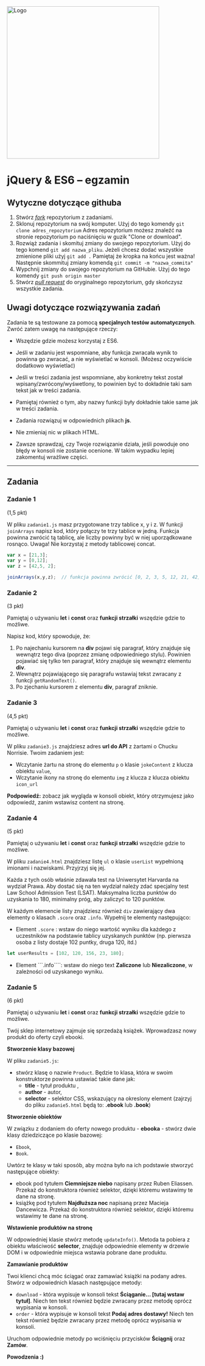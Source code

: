 <img alt="Logo" src="http://coderslab.pl/svg/logo-coderslab.svg" width="400">

# jQuery & ES6 &ndash; egzamin

## Wytyczne dotyczące githuba

1. Stwórz [*fork*](https://guides.github.com/activities/forking/) repozytorium z zadaniami.
2. Sklonuj repozytorium na swój komputer. Użyj do tego komendy `git clone adres_repozytorium`
Adres repozytorium możesz znaleźć na stronie repozytorium po naciśnięciu w guzik "Clone or download".
3. Rozwiąż zadania i skomituj zmiany do swojego repozytorium. Użyj do tego komend `git add nazwa_pliku`.
Jeżeli chcesz dodać wszystkie zmienione pliki użyj `git add .` 
Pamiętaj że kropka na końcu jest ważna!
Następnie skommituj zmiany komendą `git commit -m "nazwa_commita"`
4. Wypchnij zmiany do swojego repozytorium na GitHubie.  Użyj do tego komendy `git push origin master`
5. Stwórz [*pull request*](https://help.github.com/articles/creating-a-pull-request) do oryginalnego repozytorium, gdy skończysz wszystkie zadania.

## Uwagi dotyczące rozwiązywania zadań

Zadania te są testowane za pomocą **specjalnych testów automatycznych**. Zwróć zatem uwagę na następujące rzeczy:

* Wszędzie gdzie możesz korzystaj z ES6. 

* Jeśli w zadaniu jest wspomniane, aby funkcja zwracała wynik to powinna go zwracać, a nie wyświetlać w konsoli.
(Możesz oczywiście dodatkowo wyświetlać)

* Jeśli w treści zadania jest wspomniane, aby konkretny tekst 
został wpisany/zwrócony/wyśwetlony, to powinien być to dokładnie taki 
sam tekst jak w treści zadania.

* Pamiętaj również o tym, aby nazwy funkcji były dokładnie takie same 
jak w treści zadania. 

* Zadania rozwiązuj w odpowiednich plikach **js**.

* Nie zmieniaj nic w plikach HTML.

* Zawsze sprawdzaj, czy Twoje rozwiązanie działa, jeśli powoduje ono błędy
w konsoli nie zostanie ocenione. W takim wypadku lepiej zakomentuj wrażliwe części.


---------------------------------------------------------------------

## Zadania

### Zadanie 1
(1,5 pkt)

W pliku ```zadanie1.js``` masz przygotowane trzy tablice x, y i z. W funkcji ```joinArrays``` napisz kod, który połączy te trzy tablice w jedną. Funkcja powinna zwrócić tą tablicę, ale liczby powinny być w niej uporządkowane rosnąco. 
Uwaga! Nie korzystaj z metody tablicowej concat.

```JavaScript
var x = [21,3];
var y = [0,12];
var z = [42,5, 2];

joinArrays(x,y,z);  // funkcja powinna zwrócić [0, 2, 3, 5, 12, 21, 42]
```

### Zadanie 2
(3 pkt)

Pamiętaj o używaniu **let** i **const** oraz **funkcji strzałki** wszędzie gdzie to możliwe.

Napisz kod, który spowoduje, że:

1. Po najechaniu kursorem na __div__ pojawi się paragraf, który znajduje się wewnątrz tego diva (poprzez zmianę odpowiedniego stylu). Powinien pojawiać się tylko ten paragraf, który znajduje się wewnątrz elementu __div__. 
2. Wewnątrz pojawiającego się paragrafu wstawiaj tekst zwracany z funkcji ```getRandomText()```.
3. Po zjechaniu kursorem z elementu __div__, paragraf zniknie.



### Zadanie 3
(4,5 pkt)

Pamiętaj o używaniu **let** i **const** oraz **funkcji strzałki** wszędzie gdzie to możliwe. 

W pliku ```zadanie3.js``` znajdziesz adres __url do API__ z żartami o Chucku Norrisie.
Twoim zadaniem jest:
* Wczytanie żartu na stronę do elementu ```p``` o klasie ```jokeContent``` z klucza obiektu ```value```,
* Wczytanie ikony na stronę do elementu ```img``` z klucza  z klucza obiektu ```icon_url```

**Podpowiedź:** zobacz jak wygląda w konsoli obiekt, który otrzymujesz jako odpowiedź, zanim wstawisz content na stronę. 

### Zadanie 4
(5 pkt)

Pamiętaj o używaniu **let** i **const** oraz **funkcji strzałki** wszędzie gdzie to możliwe. 

W pliku ```zadanie4.html``` znajdziesz listę ```ul``` o klasie ```userList``` wypełnioną imionami i nazwiskami. Przyjrzyj się jej.

Każda z tych osób właśnie zdawała test na Uniwersytet Harvarda na wydział Prawa. Aby dostać się na ten wydział należy zdać specjalny test Law School Admission Test (LSAT). Maksymalna liczba punktów do uzyskania to 180, minimalny próg, aby zaliczyć to 120 punktów.

W każdym elemencie listy znajdziesz również  ```div``` zawierający dwa elementy o klasach ```.score``` oraz ```.info```. Wypełnij te elementy następująco:

* Element ```.score``` : wstaw do niego  wartość wyniku dla każdego z uczestników na podstawie tablicy uzyskanych punktów (np. pierwsza osoba z listy dostaje 102 puntky, druga 120, itd.)
```JavaScript
let userResults = [102, 120, 156, 23, 180];
```
* Element ```.info````: wstaw do niego text __Zaliczone__ lub __Niezaliczone__, w zależności od uzyskanego wyniku.


### Zadanie 5
(6 pkt)

Pamiętaj o używaniu **let** i **const** oraz **funkcji strzałki** wszędzie gdzie to możliwe. 


Twój sklep internetowy zajmuje się sprzedażą książek. Wprowadzasz nowy produkt do oferty czyli ebooki.

**Stworzenie klasy bazowej**

W pliku ```zadanie5.js```:
* stwórz klasę o nazwie ```Product```. Będzie to klasa, która w swoim konstruktorze powinna ustawiać takie dane jak:
    * __title__  - tytuł produktu ,
    * __author__ - autor,
    * __selector__ - selektor CSS, wskazujący na okreslony element (zajrzyj do pliku ```zadanie5.html``` będą to: __.ebook__ lub __.book__)


**Stworzenie obiektów**

W związku z dodaniem do oferty nowego produktu - __ebooka__ - stwórz dwie klasy dziedziczące po klasie bazowej: 

* ```Ebook```,
* ```Book```. 

Uwtórz te klasy w taki sposób, aby można było na ich podstawie stworzyć następujące obiekty:

* ebook pod tytułem __Ciemniejsze niebo__ napisany przez Ruben Eliassen. Przekaż do konstruktora również selektor, dzięki któremu wstawimy te dane na stronę.
* książkę pod tytułem __Najdłuższa noc__ napisaną przez Macieja Dancewicza. Przekaż do konstruktora również selektor, dzięki któremu wstawimy te dane na stronę.

**Wstawienie produktów na stronę**

W odpowiedniej klasie stwórz metodę ```updateInfo()```.  Metoda ta pobiera z obiektu właściwość __selector__, znajduje odpowiednie elementy w drzewie DOM i w odpowiednie miejsca wstawia pobrane dane produktu.


**Zamawianie produktów**

Twoi klienci chcą móc ściągać oraz zamawiać książki na podany adres. Stwórz w odpowiednich klasach następujące metody:

* ```download``` -  która wypisuje w konsoli tekst __Ściąganie... [tutaj wstaw tytuł]__. Niech ten tekst również będzie zwracany przez metodę oprócz wypisania w konsoli.
* ```order``` -  która wypisuje w konsoli tekst __Podaj adres dostawy!__ Niech ten tekst również będzie zwracany przez metodę oprócz wypisania w konsoli.

Uruchom odpowiednie metody po wciśnięciu przycisków __Ściągnij__ oraz __Zamów__.

**Powodzenia :)**
